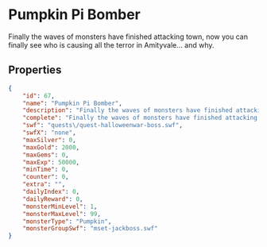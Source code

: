 # Pumpkin Pi Bomber

Finally the waves of monsters have finished attacking town, now you can finally see who is causing all the terror in Amityvale... and why.

## Properties

```json
{
    "id": 67,
    "name": "Pumpkin Pi Bomber",
    "description": "Finally the waves of monsters have finished attacking town, now you can finally see who is causing all the terror in Amityvale... and why.",
    "complete": "Finally the waves of monsters have finished attacking town, now you can finally see who is causing all the terror in Amityvale... and why.",
    "swf": "quests\/quest-halloweenwar-boss.swf",
    "swfX": "none",
    "maxSilver": 0,
    "maxGold": 2000,
    "maxGems": 0,
    "maxExp": 50000,
    "minTime": 0,
    "counter": 0,
    "extra": "",
    "dailyIndex": 0,
    "dailyReward": 0,
    "monsterMinLevel": 1,
    "monsterMaxLevel": 99,
    "monsterType": "Pumpkin",
    "monsterGroupSwf": "mset-jackboss.swf"
}
```

